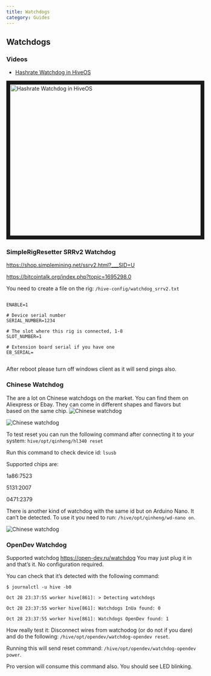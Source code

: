 ```yaml
---
title: Watchdogs
category: Guides
---
```


## Watchdogs

### Videos
- <a href="https://www.youtube.com/watch?v=6wPnq1Is6mA">Hashrate Watchdog in HiveOS</a>

<a href="http://www.youtube.com/watch?feature=player_embedded&v=6wPnq1Is6mA
" target="_blank"><img src="http://img.youtube.com/vi/6wPnq1Is6mA/0.jpg"
alt="Hashrate Watchdog in HiveOS" width="630" height="400" border="10" /></a>

### SimpleRigResetter SRRv2 Watchdog
https://shop.simplemining.net/ssrv2.html?___SID=U

https://bitcointalk.org/index.php?topic=1695298.0

You need to create a file on the rig:
`/hive-config/watchdog_srrv2.txt`
<pre><code>
ENABLE=1

# Device serial number
SERIAL_NUMBER=1234

# The slot where this rig is connected, 1-8
SLOT_NUMBER=1

# Extension board serial if you have one
EB_SERIAL=

</code></pre>
After reboot please turn off windows client as it will send pings also.

### Chinese Watchdog
The are a lot on Chinese watchdogs on the market. You can find them on Aliexpress or Ebay. They can come in different shapes and flavors but based on the same chip.
<img src="https://forum.hiveos.farm/uploads/default/original/2X/9/9bfddcddf808f2d89c34ce558beaec77255c723c.jpeg" alt="Chinese watchdog"/>

<img src="https://forum.hiveos.farm/uploads/default/original/2X/b/b9e6090c9f33833ca3e4e3a3561590f9832a8071.jpeg" alt="Chinese watchdog"/>

To test reset you can run the following command after connecting it to your system: `hive/opt/qinheng/hl340 reset`

Run this command to check device id: `lsusb`

Supported chips are:

1a86:7523

5131:2007

0471:2379

There is another kind of watchdog with the same id but on Arduino Nano. It can’t be detected. To use it you need to run: `/hive/opt/qinheng/wd-nano on`.

<img src="https://forum.hiveos.farm/uploads/default/original/2X/6/60d77df72b177f246c71d5d7bdf8ef65ae170192.jpeg" alt="Chinese watchdog"/>

### OpenDev Watchdog
Supported watchdog https://open-dev.ru/watchdog
You may just plug it in and that’s it. No configuration required.

You can check that it’s detected with the following command:

`$ journalctl -u hive -b0`

`Oct 28 23:37:55 worker hive[861]: > Detecting watchdogs`

`Oct 28 23:37:55 worker hive[861]: Watchdogs InUa found: 0`

`Oct 28 23:37:55 worker hive[861]: Watchdogs OpenDev found: 1`

How really test it:
Disconnect wires from watchodog (or do not if you dare) and do the following: `/hive/opt/opendev/watchdog-opendev reset`.

Running this will send reset command: `/hive/opt/opendev/watchdog-opendev power`.

Pro version will consume this command also.
You should see LED blinking.
